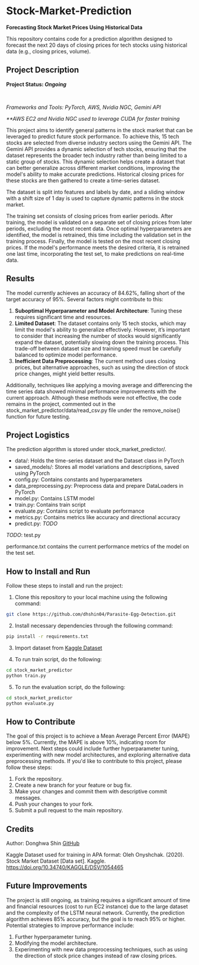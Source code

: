 # Stock-Market-Prediction

**Forecasting Stock Market Prices Using Historical Data**

This repository contains code for a prediction algorithm designed to forecast the next 20 days of closing prices for tech stocks using historical data (e.g., closing prices, volume).

## Project Description

**Project Status: _Ongoing_**

&nbsp;

_Frameworks and Tools: PyTorch, AWS, Nvidia NGC, Gemini API_

_\*\*AWS EC2 and Nvidia NGC used to leverage CUDA for faster training_

This project aims to identify general patterns in the stock market that can be leveraged to predict future stock performance. To achieve this, 15 tech stocks are selected from diverse industry sectors using the Gemini API. The Gemini API provides a dynamic selection of tech stocks, ensuring that the dataset represents the broader tech industry rather than being limited to a static group of stocks. This dynamic selection helps create a dataset that can better generalize across different market conditions, improving the model's ability to make accurate predictions. Historical closing prices for these stocks are then gathered to create a time-series dataset.

The dataset is split into features and labels by date, and a sliding window with a shift size of 1 day is used to capture dynamic patterns in the stock market.

The training set consists of closing prices from earlier periods. After training, the model is validated on a separate set of closing prices from later periods, excluding the most recent data. Once optimal hyperparameters are identified, the model is retrained, this time including the validation set in the training process. Finally, the model is tested on the most recent closing prices. If the model's performance meets the desired criteria, it is retrained one last time, incorporating the test set, to make predictions on real-time data.

## Results

The model currently achieves an accuracy of 84.62%, falling short of the target accuracy of 95%. Several factors might contribute to this:

1. **Suboptimal Hyperparameter and Model Architecture**: Tuning these requires significant time and resources.
2. **Limited Dataset**: The dataset contains only 15 tech stocks, which may limit the model's ability to generalize effectively. However, it’s important to consider that increasing the number of stocks would significantly expand the dataset, potentially slowing down the training process. This trade-off between dataset size and training speed must be carefully balanced to optimize model performance.
3. **Inefficient Data Preprocessing**: The current method uses closing prices, but alternative approaches, such as using the direction of stock price changes, might yield better results.

Additionally, techniques like applying a moving average and differencing the time series data showed minimal performance improvements with the current approach. Although these methods were not effective, the code remains in the project, commented out in the stock_market_predictor/data/read_csv.py file under the remove_noise() function for future testing.

## Project Logistics

The prediction algorithm is stored under stock_market_predictor/.

- data/: Holds the time-series dataset and the Dataset class in PyTorch
- saved_models/: Stores all model variations and descriptions, saved using PyTorch
- config.py: Contains constants and hyperparameters
- data_preprocessing.py: Preprocess data and prepare DataLoaders in PyTorch
- model.py: Contains LSTM model
- train.py: Contains train script
- evaluate.py: Contains script to evaluate performance
- metrics.py: Contains metrics like accuracy and directional accuracy
- predict.py: _TODO_

_TODO_: test.py

performance.txt contains the current performance metrics of the model on the test set.

## How to Install and Run

Follow these steps to install and run the project:

1. Clone this repository to your local machine using the following command:

```bash
git clone https://github.com/dhshin04/Parasite-Egg-Detection.git
```

2. Install necessary dependencies through the following command:

```bash
pip install -r requirements.txt
```

3. Import dataset from [Kaggle Dataset](https://www.kaggle.com/datasets/jacksoncrow/stock-market-dataset)

4. To run train script, do the following:

```bash
cd stock_market_predictor
python train.py
```

5. To run the evaluation script, do the following:

```bash
cd stock_market_predictor
python evaluate.py
```

## How to Contribute

The goal of this project is to achieve a Mean Average Percent Error (MAPE) below 5%. Currently, the MAPE is above 10%, indicating room for improvement. Next steps could include further hyperparameter tuning, experimenting with new model architectures, and exploring alternative data preprocessing methods. If you'd like to contribute to this project, please follow these steps:

1. Fork the repository.
2. Create a new branch for your feature or bug fix.
3. Make your changes and commit them with descriptive commit messages.
4. Push your changes to your fork.
5. Submit a pull request to the main repository.

## Credits

Author: Donghwa Shin [GitHub](https://github.com/dhshin04)

Kaggle Dataset used for training in APA format:
Oleh Onyshchak. (2020). Stock Market Dataset [Data set]. Kaggle. https://doi.org/10.34740/KAGGLE/DSV/1054465

## Future Improvements

The project is still ongoing, as training requires a significant amount of time and financial resources (cost to run EC2 instance) due to the large dataset and the complexity of the LSTM neural network. Currently, the prediction algorithm achieves 85% accuracy, but the goal is to reach 95% or higher. Potential strategies to improve performance include:

1. Further hyperparameter tuning.
2. Modifying the model architecture.
3. Experimenting with new data preprocessing techniques, such as using the direction of stock price changes instead of raw closing prices.

